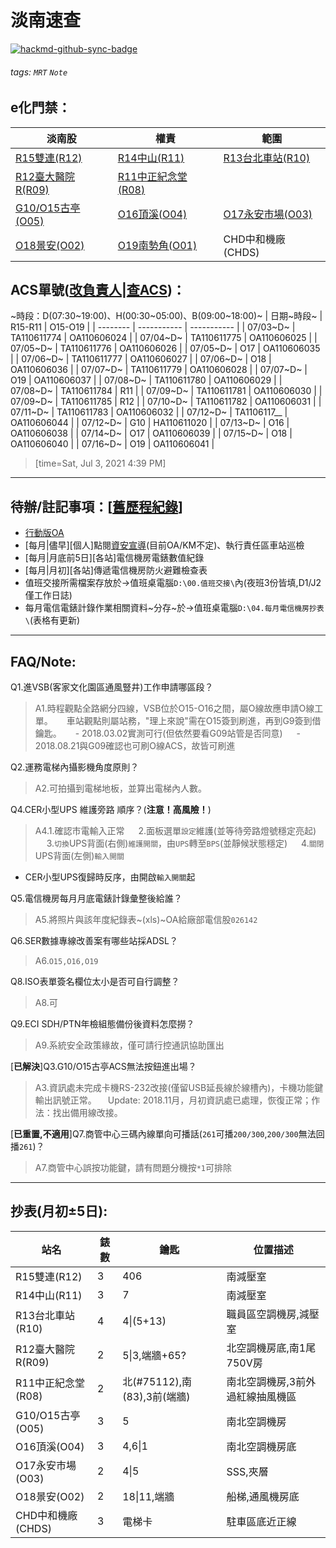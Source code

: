# 淡南速查
[![hackmd-github-sync-badge](https://hackmd.io/-P9WS37GS2aJXrnumcyzgA/badge)](https://hackmd.io/-P9WS37GS2aJXrnumcyzgA)
###### tags: `MRT` `Note`

## e化門禁：
| 淡南股 | 權責 | 範圍 |
| ------------ | - | - |
| [R15雙連(R12)](https://forms.gle/SMtnC8SvZ5YftvDNA) | [R14中山(R11)](https://forms.gle/do4hM7YK8ZN9Vj1V7) | [R13台北車站(R10)](https://forms.gle/Ya1AmFidfqrzKZDFA) |
| [R12臺大醫院R(R09)](https://forms.gle/BzFsvmpuqHMh8NG2A) | [R11中正紀念堂(R08)](https://forms.gle/qfUw8gTn7PWyvvwLA) | |
| [G10/O15古亭(O05)](https://forms.gle/xFn6QDHg1gFP9xmi7) | [O16頂溪(O04)](https://docs.google.com/forms/d/e/1FAIpQLSc5aOKEx8Cv-IaAKGTQ-nkRTsVMewMqCRz0yzqqMu_4KQHEQw/viewform) | [O17永安市場(O03)](https://docs.google.com/forms/d/e/1FAIpQLScDSy-bvxHlUNiTc7pNFSq5XJTZsrCNmS6PLSgNsg5QZ22yLg/viewform) |
| [O18景安(O02)](https://docs.google.com/forms/d/e/1FAIpQLSc2Vy9iJlUyP3nX3Tl17SV64AiiCcl6uiq6_1ocyrQBBpTphA/viewform) | [O19南勢角(O01)](https://docs.google.com/forms/d/e/1FAIpQLSf13X5TWx6xSnAtPhtWYf3I1toBhBib8GbYZKVphZBWwOOXXw/viewform) | CHD中和機廠(CHDS) |

## ACS單號([改負責人](http://acs/aspx/Acs/ACS04015N.aspx)\|[查ACS](http://acs/aspx/Acs/ACS04008.aspx))：
~時段：D(07:30\~19:00)、H(00:30\~05:00)、B(09:00\~18:00)~
| 日期~時段~ | R15-R11    | O15-O19     |
| -------- | ----------- | ----------- |
| 07/03~D~ | TA110611774 | OA110606024 |
| 07/04~D~ | TA110611775 | OA110606025 |
| 07/05~D~ | TA110611776 | OA110606026 |
| 07/05~D~ | O17 | OA110606035 |
| 07/06~D~ | TA110611777 | OA110606027 |
| 07/06~D~ | O18 | OA110606036 |
| 07/07~D~ | TA110611779 | OA110606028 |
| 07/07~D~ | O19 | OA110606037 |
| 07/08~D~ | TA110611780 | OA110606029 |
| 07/08~D~ | TA110611784 | R11 |
| 07/09~D~ | TA110611781 | OA110606030 |
| 07/09~D~ | TA110611785 | R12 |
| 07/10~D~ | TA110611782 | OA110606031 |
| 07/11~D~ | TA110611783 | OA110606032 |
| 07/12~D~ | TA1106117__ | OA110606044 |
| 07/12~D~ | G10 | HA110611020 |
| 07/13~D~ | O16 | OA110606038 |
| 07/14~D~ | O17 | OA110606039 |
| 07/15~D~ | O18 | OA110606040 |
| 07/16~D~ | O19 | OA110606041 |
> [time=Sat, Jul 3, 2021 4:39 PM]

---

## 待辦/註記事項：[[舊歷程紀錄](https://hackmd.io/BkW2xmduf/)]
* [行動版OA](https://ssl.metro.taipei/oa)
* [每月|儘早][個人]點閱[資安宣導](http://kmmgt2.trtc.com.tw/ESP/listfolders.aspx?uid=2245)(目前OA/KM不定)、執行責任區車站巡檢
* [每月|月底前5日][各站]電信機房電錶數值紀錄
* [每月|月初][各站]傳遞電信機房防火避難檢查表
* 值班交接所需檔案存放於→值班桌電腦`D:\00.值班交接\`內(夜班3份皆填,D1/J2僅工作日誌)
* 每月電信電錶計錄作業相關資料~分存~於→值班桌電腦`D:\04.每月電信機房抄表\`(表格有更新)

---

## FAQ/Note:
Q1.進VSB(客家文化園區通風豎井)工作申請哪區段？
> A1.時程觀點全路網分四線，VSB位於O15-O16之間，屬O線故應申請O線工單。
> 　 車站觀點則屬站務，"理上來說"需在O15簽到刷進，再到G9簽到借鑰匙。
> 　 - 2018.03.02實測可行(但依然要看G09站管是否同意)
> 　 - 2018.08.21與G09確認也可刷O線ACS，故皆可刷進

Q2.運務電梯內攝影機角度原則？
> A2.可拍攝到電梯地板，並算出電梯內人數。

Q4.CER小型UPS 維護旁路 順序？(**注意！高風險！**)
> A4.1.確認市電輸入正常
> 　 2.面板選單`設定`維護(並等待旁路燈號穩定亮起)
> 　 3.`切換`UPS背面(右側)`維護開關`，由`UPS`轉至`BPS`(並靜候狀態穩定)
> 　 4.`關閉`UPS背面(左側)`輸入開關`
* CER小型UPS復歸時反序，由開啟`輸入開關`起

Q5.電信機房每月月底電錶計錄彙整後給誰？
> A5.將照片與該年度紀錄表~(xls)~OA給廠部電信股`026142`

Q6.SER數據專線改善案有哪些站採ADSL？
> A6.`O15,O16,O19`

Q8.ISO表單簽名欄位太小是否可自行調整？
> A8.可

Q9.ECI SDH\/PTN年檢組態備份後資料怎麼撈？
> A9.系統安全政策緣故，僅可請行控通訊協助匯出

\[**已解決**]Q3.G10/O15古亭ACS無法按鈕進出場？
> A3.資訊處未完成卡機RS-232改接(僅留USB延長線於線槽內)，卡機功能鍵輸出訊號正常。
> 　Update: 2018.11月，月初資訊處已處理，恢復正常；作法：找出備用線改接。

\[**已重置,不適用**]Q7.商管中心三碼內線單向可播話(`261`可播`200/300`,`200/300`無法回播`261`)？
> A7.商管中心誤按功能鍵，請有問題分機按`*1`可排除

---

## 抄表(月初±5日):
| 站名 | 錶數 | 鑰匙 | 位置描述 |
| - | - | - | - |
| R15雙連(R12) | 3 | 406 | 南減壓室 |
| R14中山(R11) | 3 | 7 | 南減壓室 |
| R13台北車站(R10) | 4 | 4\|(5+13) | 職員區空調機房,減壓室 |
| R12臺大醫院R(R09) | 2 | 5\|3,端牆+65? | 北空調機房底,南1尾750V房 |
| R11中正紀念堂(R08) | 2 | 北(\#75112),南(83),3前(端牆) |  南北空調機房,3前外過紅線抽風機區 |
| G10/O15古亭(O05) | 3 | 5 | 南北空調機房 |
| O16頂溪(O04) | 3 | 4,6\|1 | 南北空調機房底 |
| O17永安市場(O03) | 2 | 4\|5 | SSS,夾層 |
| O18景安(O02) | 2 | 18\|11,端牆 | 船梯,通風機房底 |
| CHD中和機廠(CHDS) | 3 | 電梯卡 | 駐車區底近正線 |